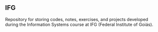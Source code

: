 ## IFG 

Repository for storing codes, notes, exercises, and projects developed during the Information Systems course at IFG (Federal Institute of Goiás).